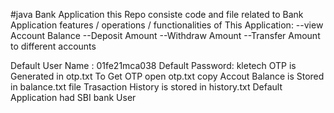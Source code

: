 #java Bank Application 
this Repo consiste code and file related to Bank Application 
features / operations / functionalities of This Application:
--view Account Balance
--Deposit Amount 
--Withdraw Amount
--Transfer Amount to different accounts 

Default User Name : 01fe21mca038
Default Password: kletech
OTP is Generated in otp.txt
To Get OTP open otp.txt copy 
Accout Balance is Stored in balance.txt file
Trasaction History is stored in history.txt
Default Application had SBI bank User
